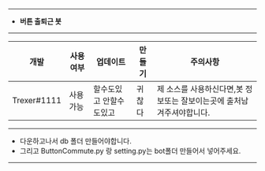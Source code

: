 *****
- **버튼 출퇴근 봇**
*****
|개발|사용 여부|업데이트|만들기|주의사항|
|------|---|---|---|---|
|Trexer#1111|사용 가능|할수도있고 안할수도있고|귀찮다|제 소스를 사용하신다면,봇 정보또는 잘보이는곳에 출처남겨주셔야합니다.|
*****
- 다운하고나서 db 폴더 만들어야합니다.
- 그리고 ButtonCommute.py 랑 setting.py는 bot폴더 만들어서 넣어주세요.
*****
